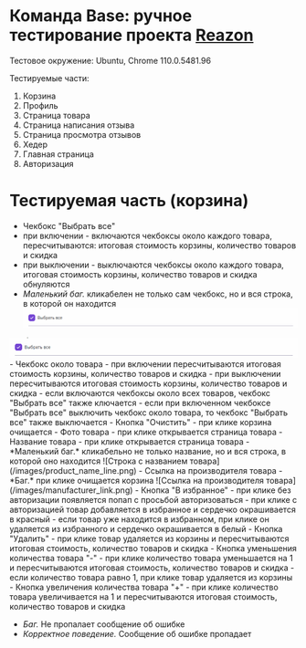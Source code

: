 # Команда Base: ручное тестирование проекта [Reazon](https://www.reazon.ru/)

Тестовое окружение: Ubuntu, Chrome 110.0.5481.96

Тестируемые части:
1. Корзина
2. Профиль
3. Страница товара
4. Страница написания отзыва
5. Страница просмотра отзывов
6. Хедер
7. Главная страница
8. Авторизация

# Тестируемая часть (корзина)
- Чекбокс "Выбрать все"
 - при включении - включаются чекбоксы около каждого товара, пересчитываются: итоговая стоимость корзины, количество товаров и скидка
 - при выключении - выключаются чекбоксы около каждого товара, итоговая стоимость корзины, количество товаров и скидка обнуляются
 - *Маленький баг.* кликабелен не только сам чекбокс, но и вся строка, в которой он находится 
 ![Чекбокс "Выбрать все"](/images/checkbox_select-all.png)
 <kbd>
  <img src="/images/checkbox_select-all.png" alt="Чекбокс 'Выбрать все'"
  caption="Чекбокс 'Выбрать все'">
</kbd>
- Чекбокс около товара
 - при включении пересчитываются итоговая стоимость корзины, количество товаров и скидка
 - при выключении пересчитываются итоговая стоимость корзины, количество товаров и скидка
 - если включаются чекбоксы около всех товаров, чекбокс "Выбрать все" также ключается
 - если при включенном чекбоксе "Выбрать все" выключить чекбокс около товара, то чекбокс "Выбрать все" также выключается
- Кнопка "Очистить"
 - при клике корзина очищается
- Фото товара
 - при клике открывается страница товара
- Название товара
 - при клике открывается страница товара
 - *Маленький баг.* кликабельно не только название, но и вся строка, в которой оно находится 
 ![Строка с названием товара](/images/product_name_line.png)
- Ссылка на производителя товара
 - *Баг.* при клике очищается корзина 
 ![Ссылка на производителя товара](/images/manufacturer_link.png)
- Кнопка "В избранное"
 - при клике без авторизации появляется попап с просьбой авторизоваться
 - при клике с авторизацией товар добавляется в избранное и сердечко окрашивается в красный
 - если товар уже находится в избранном, при клике он удаляется из избранного и сердечко окрашивается в белый
- Кнопка "Удалить"
 - при клике товар удаляется из корзины и пересчитываются итоговая стоимость, количество товаров и скидка
- Кнопка уменьшения количества товара "-"
 - при клике количество товара уменьшается на 1 и пересчитываются итоговая стоимость, количество товаров и скидка
 - если количество товара равно 1, при клике товар удаляется из корзины
- Кнопка увеличения количества товара "+"
 - при клике количество товара увеличивается на 1 и пересчитываются итоговая стоимость, количество товаров и скидка

 - *Баг.* Не пропалает сообщение об ошибке
 - *Корректное поведение.* Сообщение об ошибке пропадает
